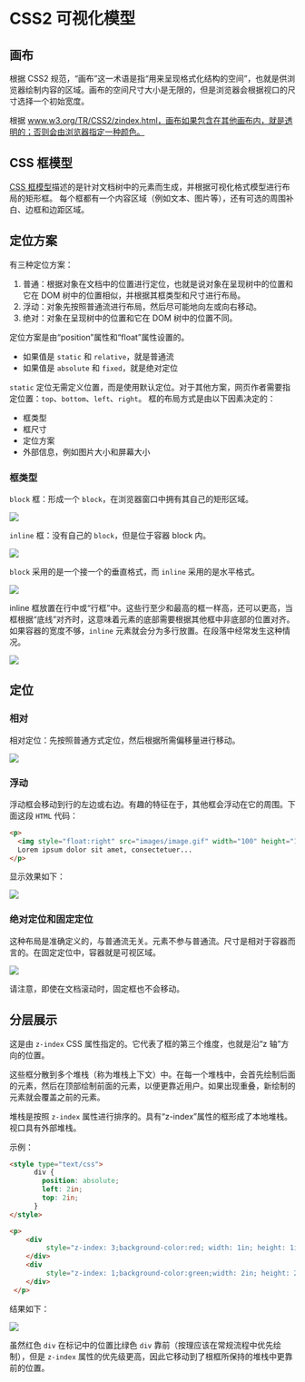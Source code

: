 # CSS2 可视化模型

## 画布
根据 CSS2 规范，“画布”这一术语是指“用来呈现格式化结构的空间”，也就是供浏览器绘制内容的区域。画布的空间尺寸大小是无限的，但是浏览器会根据视口的尺寸选择一个初始宽度。

根据 www.w3.org/TR/CSS2/zindex.html，画布如果包含在其他画布内，就是透明的；否则会由浏览器指定一种颜色。
## CSS 框模型
[CSS 框模型](http://www.w3.org/TR/CSS2/box.html)描述的是针对文档树中的元素而生成，并根据可视化格式模型进行布局的矩形框。
每个框都有一个内容区域（例如文本、图片等），还有可选的周围补白、边框和边距区域。
## 定位方案
有三种定位方案：

1. 普通：根据对象在文档中的位置进行定位，也就是说对象在呈现树中的位置和它在 DOM 树中的位置相似，并根据其框类型和尺寸进行布局。
2. 浮动：对象先按照普通流进行布局，然后尽可能地向左或向右移动。
3. 绝对：对象在呈现树中的位置和它在 DOM 树中的位置不同。

定位方案是由“position”属性和“float”属性设置的。
- 如果值是 `static` 和 `relative`，就是普通流
- 如果值是 `absolute` 和 `fixed`，就是绝对定位

`static` 定位无需定义位置，而是使用默认定位。对于其他方案，网页作者需要指定位置：`top`、`bottom`、`left`、`right`。
框的布局方式是由以下因素决定的：

- 框类型
- 框尺寸
- 定位方案
- 外部信息，例如图片大小和屏幕大小
### 框类型
`block` 框：形成一个 `block`，在浏览器窗口中拥有其自己的矩形区域。

![](./images/image057.png)

`inline` 框：没有自己的 `block`，但是位于容器 block 内。

![](./images/image059.png)


`block` 采用的是一个接一个的垂直格式，而 `inline` 采用的是水平格式。

![](./images/image061.png)

inline 框放置在行中或“行框”中。这些行至少和最高的框一样高，还可以更高，当框根据“底线”对齐时，这意味着元素的底部需要根据其他框中非底部的位置对齐。如果容器的宽度不够，`inline` 元素就会分为多行放置。在段落中经常发生这种情况。

![](./images/image063.png)
## 定位
### 相对
相对定位：先按照普通方式定位，然后根据所需偏移量进行移动。

![](./images/image065.png)
### 浮动
浮动框会移动到行的左边或右边。有趣的特征在于，其他框会浮动在它的周围。下面这段 `HTML` 代码：
```html
<p>
  <img style="float:right" src="images/image.gif" width="100" height="100">
  Lorem ipsum dolor sit amet, consectetuer...
</p>
```
显示效果如下：

![](./images/image067.png)
### 绝对定位和固定定位
这种布局是准确定义的，与普通流无关。元素不参与普通流。尺寸是相对于容器而言的。在固定定位中，容器就是可视区域。

![](./images/image069.png )

请注意，即使在文档滚动时，固定框也不会移动。
## 分层展示
这是由 `z-index` CSS 属性指定的。它代表了框的第三个维度，也就是沿“z 轴”方向的位置。

这些框分散到多个堆栈（称为堆栈上下文）中。在每一个堆栈中，会首先绘制后面的元素，然后在顶部绘制前面的元素，以便更靠近用户。如果出现重叠，新绘制的元素就会覆盖之前的元素。

堆栈是按照 `z-index` 属性进行排序的。具有“z-index”属性的框形成了本地堆栈。视口具有外部堆栈。

示例：
```html
<style type="text/css">
      div {
        position: absolute;
        left: 2in;
        top: 2in;
      }
</style>

<p>
    <div
         style="z-index: 3;background-color:red; width: 1in; height: 1in; ">
    </div>
    <div
         style="z-index: 1;background-color:green;width: 2in; height: 2in;">
    </div>
 </p>
```
结果如下：

![](./images/image071.png)

虽然红色 `div` 在标记中的位置比绿色 `div` 靠前（按理应该在常规流程中优先绘制），但是 `z-index` 属性的优先级更高，因此它移动到了根框所保持的堆栈中更靠前的位置。